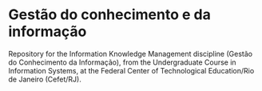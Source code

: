 # Gestão do conhecimento e da informação

Repository for the Information Knowledge Management discipline (Gestão do Conhecimento da Informação), from the Undergraduate Course in Information Systems, at the Federal Center of Technological Education/Rio de Janeiro (Cefet/RJ).
